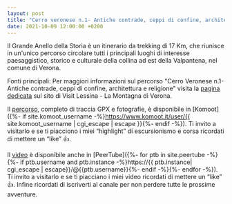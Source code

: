 ```yaml
---
layout: post
title: "Cerro veronese n.1- Antiche contrade, ceppi di confine, architettura e religione"
date: 2021-10-09 12:00:00 +0200
---
```


Il Grande Anello della Storia è un itinerario da trekking di 17 Km, che riunisce in un'unico percorso circolare tutti i principali luoghi di interesse paesaggistico, storico e culturale della collina ad est della Valpantena, nel comune di Verona.

Fonti principali:
Per maggiori informazioni sul percorso "Cerro Veronese n.1- Antiche contrade, ceppi di confine, architettura e religione" visita la [pagina dedicata](https://www.visitlessinia.eu/it/cerro-veronese-n-1-antiche-contrade-ceppi-di-confine-architettura-e-religione-484) sul sito di Visit Lessina - La Montagna di Verona.

Il [percorso][percorso], completo di traccia GPX e fotografie, è disponibile in [Komoot]({%- if site.komoot_username -%}https://www.komoot.it/user/{{ site.komoot_username | cgi_escape | escape }}{%- endif -%}). Ti invito a visitarlo e se ti piacciono i miei “highlight” di escursionismo e corsa ricordati di mettere un “like” 👍.

Il [video][video] è disponibile anche in [PeerTube]({%- for ptb in site.peertube -%}{%- if ptb.username and ptb.instance -%}https://{{ ptb.instance| cgi_escape | escape}}/@{{ptb.username}}{%- endif -%}{%- endfor -%}). Ti invito a visitarlo e se ti piacciano i miei video ricordati di mettere un “like” 👍. Infine ricordati di iscriverti al canale per non perdere tutte le prossime avventure.

[percorso]: https://www.komoot.it/tour/401834107?ref=wtd
[video]: https://peertube.uno/w/ti1SPpJerfxPVewexFwYjR
